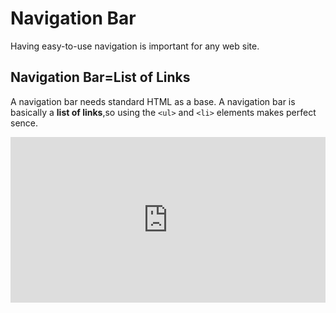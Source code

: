 # Navigation Bar
Having easy-to-use navigation is important for any web site.

## Navigation Bar=List of Links
A navigation bar needs standard HTML as a base.
A navigation bar is basically a **list of links**,so using the `<ul>` and `<li>` elements makes perfect sence.

<iframe height="265" style="width: 100%;" scrolling="no" title="Navigation" src="https://codepen.io/orientalist/embed/bGdQXMN?height=265&theme-id=dark&default-tab=css,result" frameborder="no" allowtransparency="true" allowfullscreen="true">
  See the Pen <a href='https://codepen.io/orientalist/pen/bGdQXMN'>Navigation</a> by orientalist
  (<a href='https://codepen.io/orientalist'>@orientalist</a>) on <a href='https://codepen.io'>CodePen</a>.
</iframe>

